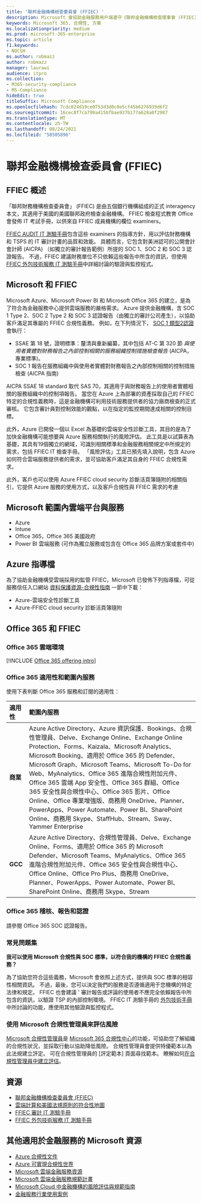 ```yaml
---
title: '聯邦金融機構檢查委員會 (FFIEC) '
description: Microsoft 會協助金融服務用戶端遵守《聯邦金融機構檢查理事會 (FFIEC) 的審計要求。
keywords: Microsoft 365, 合規性, 方案
ms.localizationpriority: medium
ms.prod: microsoft-365-enterprise
ms.topic: article
f1.keywords:
- NOCSH
ms.author: robmazz
author: robmazz
manager: laurawi
audience: itpro
ms.collection:
- M365-security-compliance
- MS-Compliance
hideEdit: true
titleSuffix: Microsoft Compliance
ms.openlocfilehash: 7cdc024d19ce0753d3d0c0e5cf45b6276939d6f2
ms.sourcegitcommit: 16cec8f7ca799a415bfbae937b177a628a0f2987
ms.translationtype: MT
ms.contentlocale: zh-TW
ms.lasthandoff: 08/24/2021
ms.locfileid: "58505896"
---
```

# <a name="federal-financial-institutions-examination-council-ffiec"></a>聯邦金融機構檢查委員會 (FFIEC) 

## <a name="ffiec-overview"></a>FFIEC 概述

「聯邦財務機構檢查委員會」 (FFIEC) 是由五個銀行機構組成的正式 interagency 本文，其適用于美國的美國聯邦政府檢查金融機構。 FFIEC 檢查程式教育 Office 會發佈 IT 考試手冊，以供來自 FFIEC 成員機構的欄位 examiners。

[FFIEC AUDIT IT 測驗手冊](https://ithandbook.ffiec.gov/it-booklets/audit.aspx)包含這些 examiners 的指導方針，用以評估財務機構和 TSPS 的 IT 審計計畫的品質和效能。 具體而言，它包含對美洲認可的公開會計會計師 (AICPA) （如獨立的審計報告範例）所提的 SOC 1、SOC 2 和 SOC 3 認證報告。 不過，FFIEC 建議財務單位不只依賴這些報告中所含的資訊，但使用 [FFIEC 外包技術服務 IT 測驗手冊](https://ithandbook.ffiec.gov/it-booklets/outsourcing-technology-services.aspx)中詳細討論的驗證與監控程式。

## <a name="microsoft-and-ffiec"></a>Microsoft 和 FFIEC

Microsoft Azure、Microsoft Power BI 和 Microsoft Office 365 的建立，是為了符合為金融服務中心提供雲端服務的嚴格需求。 Azure 提供金融機構，含 SOC 1 Type 2、SOC 2 Type 2 和 SOC 3 認證報告（由獨立的審計公司產生），以協助客戶滿足其專屬的 FFIEC 合規性義務。 例如，在下列情況下， [SOC 1 類型2認證](./offering-soc-1.md) 會執行：

- SSAE 第 18 號，證明標準：釐清與重新編纂，其中包括 AT-C 第 320 節 *與使用者實體對財務報告之內部控制相關的服務組織控制措施檢查報告* (AICPA，專業標準)。
- SOC 1 報告在服務組織中與使用者實體對財務報告之內部控制相關的控制措施檢查 (AICPA 指南)

AICPA SSAE 18 standard 取代 SAS 70，其適用于與財務報告上的使用者實體相關的服務組織中的控制項報告。 當您在 Azure 上為部署的資產採取自己的 FFIEC 特定的合規性義務時，這是金融機構可利用技術服務提供者的協力廠商檢查的正式審核。 它包含審計員對控制效能的觀點，以在指定的監控期間達成相關的控制目標。

此外，Azure 已開發一個以 Excel 為基礎的雲端安全性診斷工具，其目的是為了加快金融機構可能想要與 Azure 服務相關執行的風險評估。 此工具是以試算表為基礎，其具有19個獨立的網域，可識別相關標準和金融服務相關規定中所規定的需求，包括 FFIEC IT 檢查手冊。  「風險評估」工具已預先填入說明，包含 Azure 如何符合雲端服務提供者的需求，並可協助客戶滿足其自身的 FFIEC 合規性需求。

此外，客戶也可以使用 Azure FFIEC cloud security 診斷活頁簿隨附的相關指引，它提供 Azure 服務的使用方式，以及客戶合規性與 FFIEC 需求的考慮

## <a name="microsoft-in-scope-cloud-platforms--services"></a>Microsoft 範圍內雲端平台與服務

- Azure
- Intune
- Office 365，Office 365 美國政府
- Power BI 雲端服務 (可作為獨立服務或包含在 Office 365 品牌方案或套件中)

## <a name="azure-guidance-documents"></a>Azure 指導檔

為了協助金融機構受雲端採用的監管 FFIEC，Microsoft 已發佈下列指導檔，可從服務信任入口網站 [資料保護資源-合規性指南](https://servicetrust.microsoft.com/ViewPage/TrustDocumentsV3) 一節中下載：

- Azure-雲端安全性診斷工具
- Azure-FFIEC cloud security 診斷活頁簿隨附

## <a name="office-365-and-ffiec"></a>Office 365 和 FFIEC

### <a name="office-365-cloud-environments"></a>Office 365 雲端環境

[!INCLUDE [Office 365 offering intro](../includes/o365-offering-introduction.md)]

### <a name="office-365-applicability-and-in-scope-services"></a>Office 365 適用性和範圍內服務

使用下表判斷 Office 365 服務和訂閱的適用性：

| **適用性** | **範圍內服務** |
|:------------------|:----------------------|
| **商業** | Azure Active Directory、Azure 資訊保護、Bookings、合規性管理員、Delve、Exchange Online、Exchange Online Protection、Forms、Kaizala、Microsoft Analytics、Microsoft Booking、適用於 Office 365 的 Defender、Microsoft Graph、Microsoft Teams、Microsoft To-Do for Web、MyAnalytics、Office 365 進階合規性附加元件、Office 365 雲端 App 安全性、Office 365 群組、Office 365 安全性與合規性中心、Office 365 影片、Office Online、Office 專業增強版、商務用 OneDrive、Planner、PowerApps、Power Automate、Power BI、SharePoint Online、商務用 Skype、StaffHub、Stream、Sway、Yammer Enterprise |
| **GCC** | Azure Active Directory、合規性管理員、Delve、Exchange Online、Forms、適用於 Office 365 的 Microsoft Defender、Microsoft Teams、MyAnalytics、Office 365 進階合規性附加元件、Office 365 安全性與合規性中心、Office Online、Office Pro Plus、商務用 OneDrive、Planner、PowerApps、Power Automate、Power BI、SharePoint Online、商務用 Skype、Stream |

### <a name="office-365-audits-reports-and-certificates"></a>Office 365 稽核、報告和認證

請參閱 Office 365 SOC 認證報告。

### <a name="frequently-asked-questions"></a>常見問題集

**我可以使用 Microsoft 合規性與 SOC 標準，以符合我的機構的 FFIEC 合規性義務？**

為了協助您符合這些義務，Microsoft 會依照上述方式，提供與 SOC 標準的相容性相關資訊。 不過，最後，您可以決定我們的服務是否遵循適用于您機構的特定法律和規定。 FFIEC 也會建議 ' 審計報告或評論的使用者不應完全依賴報告中所包含的資訊，以驗證 TSP 的內部控制環境。 FFIEC IT 測驗手冊的 [外包技術手冊](https://ithandbook.ffiec.gov/it-booklets/outsourcing-technology-services.aspx) 中所討論的功能，應使用其他驗證與監控程式。

### <a name="use-microsoft-compliance-manager-to-assess-your-risk"></a>使用 Microsoft 合規性管理員來評估風險

[Microsoft 合規性管理員](/microsoft-365/compliance/compliance-manager)是 [Microsoft 365 合規性中心](/microsoft-365/compliance/microsoft-365-compliance-center)的功能，可協助您了解組織的合規性狀況，並採取行動以協助降低風險。 合規性管理員會提供特優範本以為此法規建立評定。 可在合規性管理員的 [評定範本] 頁面尋找範本。 瞭解如何[在合規性管理員中建立評估](/microsoft-365/compliance/compliance-manager-assessments)。

## <a name="resources"></a>資源

- [聯邦金融機構檢查委員會 (FFIEC) ](https://www.ffiec.gov/)
- [雲端計算和美國法規原則的符合性地圖](https://servicetrust.microsoft.com/ViewPage/TrustDocuments?command=Download&downloadType=Document&downloadId=5b483567-00b0-4d86-96ae-ee887dadb61c&docTab=6d000410-c9e9-11e7-9a91-892aae8839ad_Compliance_Guides)
- [FFIEC 審計 IT 測驗手冊](https://ithandbook.ffiec.gov/it-booklets/audit.aspx)
- [FFIEC 外包技術服務 IT 測驗手冊](https://ithandbook.ffiec.gov/it-booklets/outsourcing-technology-services.aspx)

## <a name="other-microsoft-resources-for-financial-services"></a>其他適用於金融服務的 Microsoft 資源

- [Azure 合規性文件](/azure/compliance/)
- [Azure 可實現合規性世界](https://azure.microsoft.com/resources/azure-enables-a-world-of-compliance/)
- [Microsoft 雲端金融服務資源](https://servicetrust.microsoft.com/viewpage/financialservicesoverview)
- [Microsoft 雲端金融服務規範計畫](https://aka.ms/FSCP-Print)
- [Microsoft Cloud 中金融機構的風險評估與規範指南](https://azure.microsoft.com/resources/risk-assessment-and-compliance-guide-for-financial-institutions-in-the-microsoft-cloud-/)
- [金融服務行業使用案例](/azure/industry/financial/)
